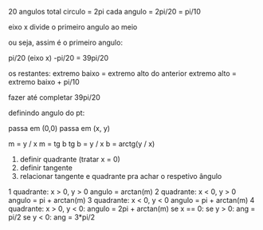 20 angulos
total circulo = 2pi
cada angulo = 2pi/20 = pi/10

eixo x divide o primeiro angulo ao meio

ou seja, assim é o primeiro angulo:

pi/20
(eixo x)
-pi/20 = 39pi/20

os restantes:
extremo baixo = extremo alto do anterior
extremo alto = extremo baixo + pi/10

fazer até completar 39pi/20


definindo angulo do pt:

passa em (0,0)
passa em (x, y)

m = y / x
m = tg b
tg b = y / x
b = arctg(y / x)

1) definir quadrante (tratar x = 0)
2) definir tangente
3) relacionar tangente e quadrante pra achar o respetivo ângulo

1 quadrante:
x > 0, y > 0
    angulo = arctan(m)
2 quadrante:
x < 0, y > 0
    angulo = pi + arctan(m)
3 quadrante:
x < 0, y < 0
    angulo = pi + arctan(m)
4 quadrante:
x > 0, y < 0:
    angulo = 2pi + arctan(m)
se x == 0:
    se y > 0:
        ang = pi/2
    se y < 0:
        ang = 3*pi/2